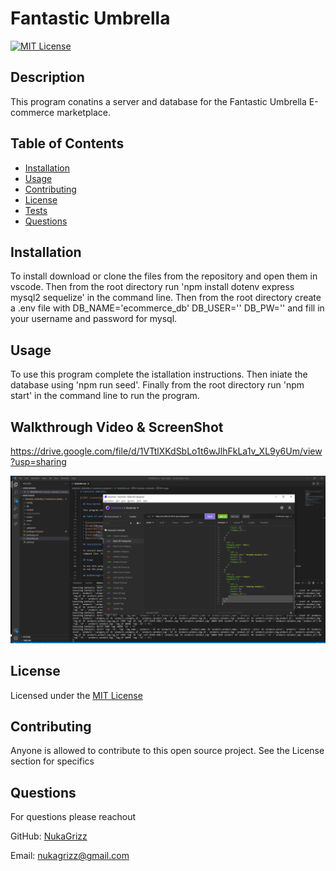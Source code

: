 # Fantastic Umbrella

[![MIT License](https://img.shields.io/badge/License-MIT-blue)](https://choosealicense.com/licenses/mit/)
  
  ## Description 

  This program conatins a server and database for the Fantastic Umbrella E-commerce marketplace.
  
  ## Table of Contents
  
  * [Installation](#installation)
  * [Usage](#usage)
  * [Contributing](#Contributing)
  * [License](#license)
  * [Tests](#tests)
  * [Questions](#questions)
  
  ## Installation
  
  To install download or clone the files from the repository and open them in vscode. Then from the root directory run 'npm install dotenv express mysql2 sequelize' in the command line. Then from the root directory create a .env file with DB_NAME='ecommerce_db' DB_USER='' DB_PW='' and fill in your username and password for mysql. 
  
  ## Usage 
  
  To use this program complete the istallation instructions. Then iniate the database using 'npm run seed'. Finally from the root directory run 'npm start' in the command line to run the program.

  ## Walkthrough Video & ScreenShot

  https://drive.google.com/file/d/1VTtlXKdSbLo1t6wJlhFkLa1v_XL9y6Um/view?usp=sharing
  
  ![alt text](./assets/images/Screenshot.png)
  
  ## License
  
  Licensed under the [MIT License](https://choosealicense.com/licenses/mit/)
  
  ## Contributing
  
  Anyone is allowed to contribute to this open source project. See the License section for specifics

  ## Questions

  For questions please reachout

  GitHub: [NukaGrizz](https://github.com/NukaGrizz)

  Email: nukagrizz@gmail.com
